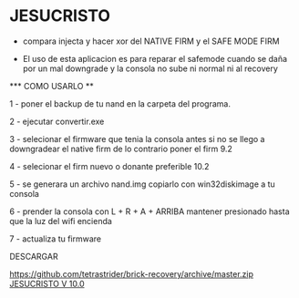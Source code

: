 # JESUCRISTO


* compara injecta y hacer xor del NATIVE FIRM y el SAFE MODE FIRM

* El uso de esta aplicacion es para reparar el safemode cuando se daña por un mal downgrade y la consola no sube ni normal ni al recovery


*** COMO USARLO **

1 - poner el backup de tu nand en la carpeta del programa.

2 - ejecutar convertir.exe

3 - selecionar el firmware que tenia la consola antes si no se llego a downgradear el native firm de lo contrario poner el firm 9.2

4 - selecionar el firm nuevo o donante preferible 10.2

5 - se generara un archivo nand.img copiarlo con win32diskimage a tu consola

6 - prender la consola con L + R + A + ARRIBA mantener presionado hasta que la luz del wifi encienda

7 - actualiza tu firmware

DESCARGAR 

https://github.com/tetrastrider/brick-recovery/archive/master.zip
<a href="https://github.com/tetrastrider/brick-recovery/archive/master.zip">JESUCRISTO V 10.0</a>
